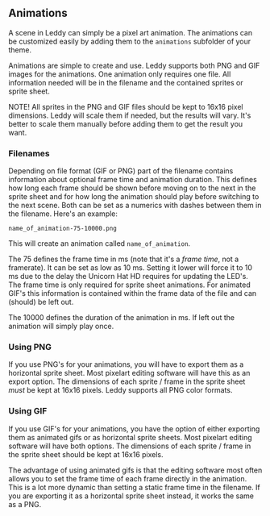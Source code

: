 ## Animations
A scene in Leddy can simply be a pixel art animation. The animations can be customized easily by adding them to the `animations` subfolder of your theme.

Animations are simple to create and use. Leddy supports both PNG and GIF images for the animations. One animation only requires one file. All information needed will be in the filename and the contained sprites or sprite sheet.

NOTE! All sprites in the PNG and GIF files should be kept to 16x16 pixel dimensions. Leddy will scale them if needed, but the results will vary. It's better to scale them manually before adding them to get the result you want.

### Filenames
Depending on file format (GIF or PNG) part of the filename contains information about optional frame time and animation duration. This defines how long each frame should be shown before moving on to the next in the sprite sheet and for how long the animation should play before switching to the next scene. Both can be set as a numerics with dashes between them in the filename. Here's an example:
```
name_of_animation-75-10000.png
```
This will create an animation called `name_of_animation`.

The 75 defines the frame time in ms (note that it's a *frame time*, not a framerate). It can be set as low as 10 ms. Setting it lower will force it to 10 ms due to the delay the Unicorn Hat HD requires for updating the LED's. The frame time is only required for sprite sheet animations. For animated GIF's this information is contained within the frame data of the file and can (should) be left out.

The 10000 defines the duration of the animation in ms. If left out the animation will simply play once.

### Using PNG
If you use PNG's for your animations, you will have to export them as a horizontal sprite sheet. Most pixelart editing software will have this as an export option. The dimensions of each sprite / frame in the sprite sheet *must* be kept at 16x16 pixels. Leddy supports all PNG color formats.

### Using GIF
If you use GIF's for your animations, you have the option of either exporting them as animated gifs or as horizontal sprite sheets. Most pixelart editing software will have both options. The dimensions of each sprite / frame in the sprite sheet should be kept at 16x16 pixels.

The advantage of using animated gifs is that the editing software most often allows you to set the frame time of each frame directly in the animation. This is a lot more dynamic than setting a static frame time in the filename. If you are exporting it as a horizontal sprite sheet instead, it works the same as a PNG.
